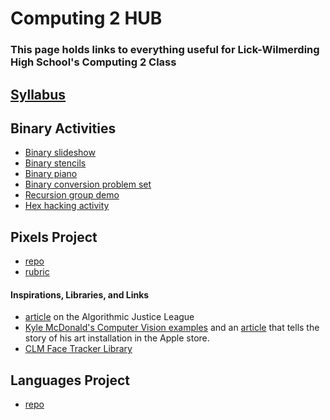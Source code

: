 # Computing 2 HUB
### This page holds links to everything useful for Lick-Wilmerding High School's Computing 2 Class

## [Syllabus](https://goo.gl/oF5iuN)

## Binary Activities
* [Binary slideshow](https://docs.google.com/presentation/d/1g1FoHHqtyasOGmN0G31UEeA9fx59jr-ne7jmeuVn2EM/edit#slide=id.p21)
* [Binary stencils](https://docs.google.com/document/d/1zagQWkcD4O-OeV2y1NcafkxJjkUXXf4fi2QkJU-EyH8/edit?usp=sharing)
* [Binary piano](https://drive.google.com/file/d/0B5Wi9harvTDXOGFaNUwwd0VoQTA/view?usp=sharing)
* [Binary conversion problem set](https://docs.google.com/document/d/1erQ1LzG0KzGIDRinrdTEnpVe2jmHm7UqIPbEPZZpmlI/edit?usp=sharing)
* [Recursion group demo](https://docs.google.com/document/d/1dunalgaudWBDvhZYIQt3dnZmesi1ju2sKZ_DhrLVFSM/edit?usp=sharing)
* [Hex hacking activity](https://github.com/lizzybrooks/Hex-Memory)

## Pixels Project
* [repo](https://github.com/lizzybrooks/pixelsProject)
* [rubric](https://docs.google.com/spreadsheets/d/1gjmgkMsPOTX1_vrfAiLvYJhuuomyxJPCz-fxnbw2QoQ/edit?usp=sharing)
#### Inspirations, Libraries, and Links
* [article](https://medium.com/mit-media-lab/the-algorithmic-justice-league-3cc4131c5148#.x5vv8iinq) on the Algorithmic Justice League 
* [Kyle McDonald's Computer Vision examples](https://github.com/kylemcdonald/cv-examples) and an [article](https://www.wired.com/2012/07/people-staring-at-computers/all/) that tells the story of his art installation in the Apple store. 
* [CLM Face Tracker Library](https://github.com/auduno/clmtrackrf)

## Languages Project
* [repo](https://github.com/lizzybrooks/LanguagesProject)
